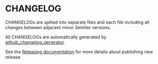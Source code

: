 # CHANGELOG

CHANGELOGs are splited into separate files and each file including all changes between adjacent minor SemVer versions.

All CHANGELOGs are automatically generated by [github_changelog_generator](https://github.com/github-changelog-generator/github-changelog-generator).

See the [Releasing documentation](https://github.com/joshcarp/sysl-printing/blob/master/docs/releasing.md) for more details about publishing new release.
